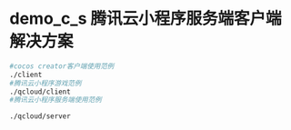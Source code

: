# demo_c_s 腾讯云小程序服务端客户端解决方案

```bash
#cocos creator客户端使用范例
./client  
#腾讯云小程序游戏范例
./qcloud/client  
#腾讯云小程序服务端使用范例

./qcloud/server  

```


